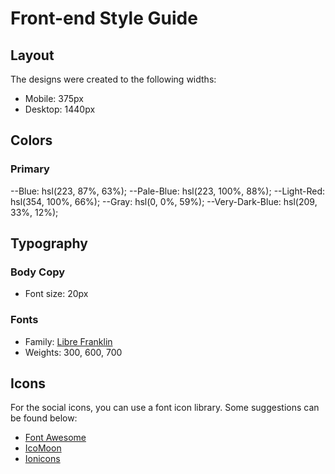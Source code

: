 # Front-end Style Guide

## Layout

The designs were created to the following widths:

- Mobile: 375px
- Desktop: 1440px

## Colors

### Primary

--Blue: hsl(223, 87%, 63%);
--Pale-Blue: hsl(223, 100%, 88%);
--Light-Red: hsl(354, 100%, 66%);
--Gray: hsl(0, 0%, 59%);
--Very-Dark-Blue: hsl(209, 33%, 12%);

## Typography

### Body Copy

- Font size: 20px

### Fonts

- Family: [Libre Franklin](https://fonts.google.com/specimen/Libre+Franklin)
- Weights: 300, 600, 700

## Icons

For the social icons, you can use a font icon library. Some suggestions can be found below:

- [Font Awesome](https://fontawesome.com)
- [IcoMoon](https://icomoon.io)
- [Ionicons](https://ionicons.com)